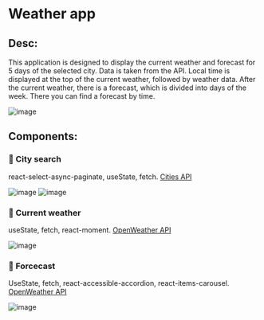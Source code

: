 # Weather app

## Desc:
  This application is designed to display the current weather and forecast for 5 days of the selected city. Data is taken from the API.
Local time is displayed at the top of the current weather, followed by weather data. After the current weather, there is a forecast, which is divided into days of the week. There you can find a forecast by time.

![image](https://user-images.githubusercontent.com/94675218/188909056-450b5d0e-aad0-47de-8ce8-b881cc55600f.png)


## Components: 

  ### :fallen_leaf: City search

  react-select-async-paginate, useState, fetch. [Cities API](https://rapidapi.com/wirefreethought/api/geodb-cities/)
  
  ![image](https://user-images.githubusercontent.com/94675218/187029262-31379945-1e3f-48c7-8110-0d316ab1bc49.png)
  ![image](https://user-images.githubusercontent.com/94675218/187029362-5ab95fa5-a2a4-418b-95ed-0ff284ca40ed.png)
  


  ### :fallen_leaf: Current weather

useState, fetch, react-moment. [OpenWeather API](https://openweathermap.org/current)

![image](https://user-images.githubusercontent.com/94675218/187217494-7ffe0e3b-72e7-4efb-a8f3-aa6ea6f464cf.png)




  ### :fallen_leaf: Forcecast

UseState, fetch, react-accessible-accordion, react-items-carousel. [OpenWeather API](https://openweathermap.org/forecast)

![image](https://user-images.githubusercontent.com/94675218/188904874-68962853-f93c-429c-8428-2f23c2b6e261.png)

